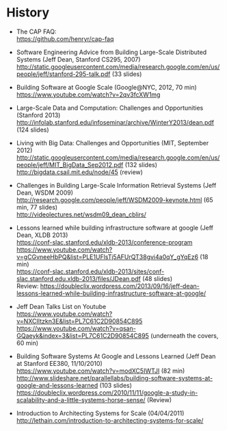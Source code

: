 # History

* The CAP FAQ: 
<br>https://github.com/henryr/cap-faq 

* Software Engineering Advice from Building Large-Scale Distributed Systems (Jeff Dean, Stanford CS295, 2007)
<br>http://static.googleusercontent.com/media/research.google.com/en/us/people/jeff/stanford-295-talk.pdf (33 slides)

* Building Software at Google Scale (Google@NYC, 2012, 70 min)
<br>https://www.youtube.com/watch?v=2qv3fcXW1mg

* Large-Scale Data and Computation: Challenges and Opportunities (Stanford 2013)
http://infolab.stanford.edu/infoseminar/archive/WinterY2013/dean.pdf (124 slides)

* Living with Big Data: Challenges and Opportunities (MIT, September 2012)
<br>http://static.googleusercontent.com/media/research.google.com/en/us/people/jeff/MIT_BigData_Sep2012.pdf (132 slides)
<br>http://bigdata.csail.mit.edu/node/45 (review)

* Challenges in Building Large-Scale Information Retrieval Systems (Jeff Dean, WSDM 2009)
<br>http://research.google.com/people/jeff/WSDM2009-keynote.html (65 min, 77 slides)
<br>http://videolectures.net/wsdm09_dean_cblirs/

* Lessons learned while building infrastructure software at google (Jeff Dean, XLDB 2013)
<br>https://conf-slac.stanford.edu/xldb-2013/conference-program
<br>https://www.youtube.com/watch?v=gCGvneeHbPQ&list=PLE1UFlsTj5AFUrQT38gvi4a0qY_gYqEz6 (18 min)
<br>https://conf-slac.stanford.edu/xldb-2013/sites/conf-slac.stanford.edu.xldb-2013/files/JDean.pdf (48 slides)
<br>Review: https://doubleclix.wordpress.com/2013/09/16/jeff-dean-lessons-learned-while-building-infrastructure-software-at-google/

* Jeff Dean Talks List on Youtube
<br>https://www.youtube.com/watch?v=NXCIItzkn3E&list=PL7C61C2D90854C895
<br>https://www.youtube.com/watch?v=qsan-GQaeyk&index=3&list=PL7C61C2D90854C895 (underneath the covers, 60 min)

* Building Software Systems At Google and Lessons Learned (Jeff Dean at Stanford EE380, 11/10/2010)
<br>https://www.youtube.com/watch?v=modXC5IWTJI (82 min)
<br>http://www.slideshare.net/parallellabs/building-software-systems-at-google-and-lessons-learned (103 slides)
<br>https://doubleclix.wordpress.com/2010/11/11/google-a-study-in-scalability-and-a-little-systems-horse-sense/ (Review)

* Introduction to Architecting Systems for Scale (04/04/2011)
<br>http://lethain.com/introduction-to-architecting-systems-for-scale/






